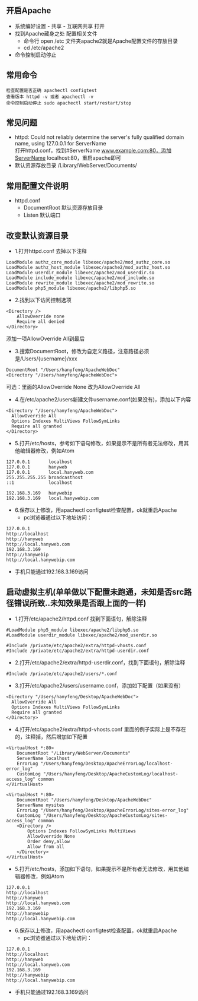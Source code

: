 
## 开启Apache

- 系统编好设置 - 共享 - 互联网共享 打开
- 找到Apache藏身之处 配置相关文件
  - 命令行 open /etc 文件夹apache2就是Apache配置文件的存放目录
  - cd /etc/apache2
- 命令控制启动停止


## 常用命令
```
检查配置是否正确 apachectl configtest
查看版本 httpd -v 或者 apachectl -v
命令控制启动停止 sudo apachectl start/restart/stop
```


## 常见问题
- httpd: Could not reliably determine the server's fully qualified domain name, using 127.0.0.1 for ServerName <br/>
打开httpd.conf，找到#ServerName www.example.com:80，添加ServerName localhost:80，重启apache即可
- 默认资源存放目录 /Library/WebServer/Documents/

## 常用配置文件说明

- httpd.conf
  - DocumentRoot 默认资源存放目录
  - Listen 默认端口

## 改变默认资源目录

- 1.打开httpd.conf 去掉以下注释

```
LoadModule authz_core_module libexec/apache2/mod_authz_core.so
LoadModule authz_host_module libexec/apache2/mod_authz_host.so
LoadModule userdir_module libexec/apache2/mod_userdir.so
LoadModule include_module libexec/apache2/mod_include.so
LoadModule rewrite_module libexec/apache2/mod_rewrite.so
LoadModule php5_module libexec/apache2/libphp5.so
```

- 2.找到以下访问控制选项

```
<Directory />
    AllowOverride none
    Require all denied
</Directory>
```
添加一项AllowOverride All到最后

- 3.搜索DocumentRoot，修改为自定义路径，注意路径必须是/Users/{username}/xxx

```
DocumentRoot "/Users/hanyfeng/ApacheWebDoc"
<Directory "/Users/hanyfeng/ApacheWebDoc">
```
可选：里面的AllowOverride None 改为AllowOverride All

- 4.在/etc/apache2/users新建文件username.conf(如果没有)，添加以下内容

```
<Directory "/Users/hanyfeng/ApacheWebDoc">
  AllowOverride All
  Options Indexes MultiViews FollowSymLinks
  Require all granted
</Directory>
```

- 5.打开/etc/hosts，参考如下语句修改，如果提示不是所有者无法修改，用其他编辑器修改，例如Atom

```
127.0.0.1       localhost
127.0.0.1       hanyweb
127.0.0.1       local.hanyweb.com
255.255.255.255 broadcasthost
::1             localhost

192.168.3.169   hanywebip
192.168.3.169   local.hanywebip.com
```

- 6.保存以上修改，用apachectl configtest检查配置，ok就重启Apache
  - pc浏览器通过以下地址访问：
```
127.0.0.1
http://localhost
http://hanyweb
http://local.hanyweb.com
192.168.3.169
http://hanywebip
http://local.hanywebip.com
```
  - 手机只能通过192.168.3.169访问





## 启动虚拟主机(单单做以下配置未跑通，未知是否src路径错误所致..未知效果是否跟上面的一样)

- 1.打开/etc/apache2/httpd.conf 找到下面语句，解除注释

```
#LoadModule php5_module libexec/apache2/libphp5.so
#LoadModule userdir_module libexec/apache2/mod_userdir.so

#Include /private/etc/apache2/extra/httpd-vhosts.conf
#Include /private/etc/apache2/extra/httpd-userdir.conf
```

- 2.打开/etc/apache2/extra/httpd-userdir.conf，找到下面语句，解除注释

```
#Include /private/etc/apache2/users/*.conf
```

- 3.打开/etc/apache2/users/username.conf，添加如下配置（如果没有）

```
<Directory "/Users/hanyfeng/Desktop/ApacheWebDoc">
  AllowOverride All
  Options Indexes MultiViews FollowSymLinks
  Require all granted
</Directory>
```

- 4.打开/etc/apache2/extra/httpd-vhosts.conf 里面的例子实际上是不存在的，注释掉，然后增加如下配置

```
<VirtualHost *:80>
    DocumentRoot "/Library/WebServer/Documents"
    ServerName localhost
    ErrorLog "/Users/hanyfeng/Desktop/ApacheErrorLog/localhost-error_log"
    CustomLog "/Users/hanyfeng/Desktop/ApacheCustomLog/localhost-access_log" common
</VirtualHost>

<VirtualHost *:80>
    DocumentRoot "/Users/hanyfeng/Desktop/ApacheWebDoc"
    ServerName mysites
    ErrorLog "/Users/hanyfeng/Desktop/ApacheErrorLog/sites-error_log"
    CustomLog "/Users/hanyfeng/Desktop/ApacheCustomLog/sites-access_log" common
    <Directory />
        Options Indexes FollowSymLinks MultiViews
        AllowOverride None
        Order deny,allow
        Allow from all
    </Directory>
</VirtualHost>
```

- 5.打开/etc/hosts，添加如下语句，如果提示不是所有者无法修改，用其他编辑器修改，例如Atom

```
127.0.0.1
http://localhost
http://hanyweb
http://local.hanyweb.com
192.168.3.169
http://hanywebip
http://local.hanywebip.com
```

- 6.保存以上修改，用apachectl configtest检查配置，ok就重启Apache
  - pc浏览器通过以下地址访问：
```
127.0.0.1
http://localhost
http://hanyweb
http://local.hanyweb.com
192.168.3.169
http://hanywebip
http://local.hanywebip.com
```
  - 手机只能通过192.168.3.169访问

